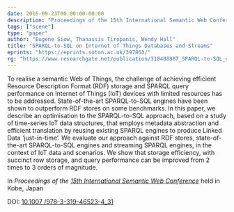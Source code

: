 ```yaml
---
date: 2016-09-23T00:00:00-00:00
description: "Proceedings of the 15th International Semantic Web Conference"
tags: ["scene"]
type: "paper"
author: "Eugene Siow, Thanassis Tiropanis, Wendy Hall"
title: "SPARQL-to-SQL on Internet of Things Databases and Streams"
eprints: "https://eprints.soton.ac.uk/397863/"
rg: "https://www.researchgate.net/publication/318488887_SPARQL-to-SQL_on_internet_of_things_databases_and_streams"
---
```


To realise a semantic Web of Things, the challenge of achieving efficient Resource Description Format (RDF) storage and SPARQL query performance on Internet of Things (IoT) devices with limited resources has to be addressed. State-of-the-art SPARQL-to-SQL engines have been shown to outperform RDF stores on some benchmarks. In this paper, we describe an optimisation to the SPARQL-to-SQL approach, based on a study of time-series IoT data structures, that employs metadata abstraction and efficient translation by reusing existing SPARQL engines to produce Linked Data ‘just-in-time’. We evaluate our approach against RDF stores, state-of-the-art SPARQL-to-SQL engines and streaming SPARQL engines, in the context of IoT data and scenarios. We show that storage efficiency, with succinct row storage, and query performance can be improved from 2 times to 3 orders of magnitude.

In _Proceedings of the [15th International Semantic Web Conference](http://iswc2016.semanticweb.org/)_ held in Kobe, Japan

DOI: [10.1007 /978-3-319-46523-4_31](https://doi.org/10.1007/978-3-319-46523-4_31)
